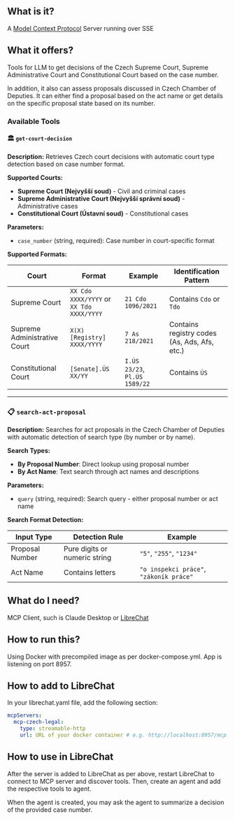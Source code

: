 ## What is it?

A [Model Context Protocol](https://modelcontextprotocol.io/) Server running over SSE

## What it offers?

Tools for LLM to get decisions of the Czech Supreme Court, Supreme Administrative Court and Constitutional Court based on the case number.

In addition, it also can assess proposals discussed in Czech Chamber of Deputies. It can either find a proposal based on the act name or get details on the specific proposal state based on its number.

### Available Tools

#### 🏛️ `get-court-decision`

**Description:** Retrieves Czech court decisions with automatic court type detection based on case number format.

**Supported Courts:**
- **Supreme Court (Nejvyšší soud)** - Civil and criminal cases
- **Supreme Administrative Court (Nejvyšší správní soud)** - Administrative cases  
- **Constitutional Court (Ústavní soud)** - Constitutional cases

**Parameters:**
- `case_number` (string, required): Case number in court-specific format

**Supported Formats:**

| Court | Format | Example | Identification Pattern |
|-------|--------|---------|----------------------|
| Supreme Court | `XX Cdo XXXX/YYYY` or `XX Tdo XXXX/YYYY` | `21 Cdo 1096/2021` | Contains `Cdo` or `Tdo` |
| Supreme Administrative Court | `X(X) [Registry] XXXX/YYYY` | `7 As 218/2021` | Contains registry codes (As, Ads, Afs, etc.) |
| Constitutional Court | `[Senate].ÚS XX/YY` | `I.ÚS 23/23`, `Pl.ÚS 1589/22` | Contains `ÚS` |

---

### 📋 `search-act-proposal`

**Description:** Searches for act proposals in the Czech Chamber of Deputies with automatic detection of search type (by number or by name).

**Search Types:**
- **By Proposal Number**: Direct lookup using proposal number
- **By Act Name**: Text search through act names and descriptions

**Parameters:**
- `query` (string, required): Search query - either proposal number or act name

**Search Format Detection:**

| Input Type | Detection Rule | Example |
|------------|---------------|---------|
| Proposal Number | Pure digits or numeric string | `"5"`, `"255"`, `"1234"` |
| Act Name | Contains letters | `"o inspekci práce"`, `"zákoník práce"` |

## What do I need?

MCP Client, such is Claude Desktop or [LibreChat](https://github.com/danny-avila/LibreChat)

## How to run this?

Using Docker with precompiled image as per docker-compose.yml. App is listening on port 8957.

## How to add to LibreChat

In your librechat.yaml file, add the following section:

```yaml
mcpServers:
  mcp-czech-legal:
    type: streamable-http
    url: URL of your docker container # e.g. http://localhost:8957/mcp
```

## How to use in LibreChat

After the server is added to LibreChat as per above, restart LibreChat to connect to MCP server and discover tools. Then, create an agent and add the respective tools to agent.

When the agent is created, you may ask the agent to summarize a decision of the provided case number.